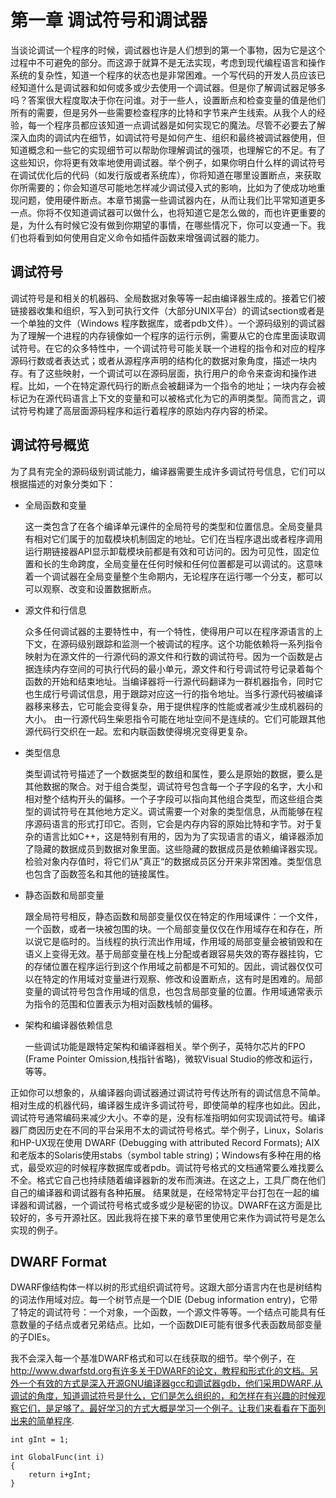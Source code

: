 # 第一章 调试符号和调试器

当谈论调试一个程序的时候，调试器也许是人们想到的第一个事物，因为它是这个过程中不可避免的部分。而这源于就算不是无法实现，考虑到现代编程语言和操作系统的复杂性，知道一个程序的状态也是非常困难。一个写代码的开发人员应该已经知道什么是调试器和如何或多或少去使用一个调试器。但是你了解调试器足够多吗？答案很大程度取决于你在问谁。对于一些人，设置断点和检查变量的值是他们所有的需要，但是另外一些需要检查程序的比特和字节来产生线索。从我个人的经验，每一个程序员都应该知道一点调试器是如何实现它的魔法。尽管不必要去了解深入血肉的调试内在细节，如调试符号是如何产生、组织和最终被调试器使用，但知道概念和一些它的实现细节可以帮助你理解调试的强项，也理解它的不足。有了这些知识，你将更有效率地使用调试器。举个例子，如果你明白什么样的调试符号在调试优化后的代码（如发行版或者系统库），你将知道在哪里设置断点，来获取你所需要的；你会知道尽可能地怎样减少调试侵入式的影响，比如为了使成功地重现问题，使用硬件断点。本章节揭露一些调试器内在，从而让我们比平常知道更多一点。你将不仅知道调试器可以做什么，也将知道它是怎么做的，而也许更重要的是，为什么有时候它没有做到你期望的事情，在哪些情况下，你可以变通一下。我们也将看到如何使用自定义命令如插件函数来增强调试器的能力。

## 调试符号

调试符号是和相关的机器码、全局数据对象等等一起由编译器生成的。接着它们被链接器收集和组织，写入到可执行文件（大部分UNIX平台）的调试section或者是一个单独的文件（Windows 程序数据库，或者pdb文件）。一个源码级别的调试器为了理解一个进程的内存镜像如一个程序的运行示例，需要从它的仓库里面读取调试符号。在它的众多特性中，一个调试符号可能关联一个进程的指令和对应的程序源码行数或者表达式；或者从源程序声明的结构化的数据对象角度，描述一块内存。有了这些映射，一个调试可以在源码层面，执行用户的命令来查询和操作进程。比如，一个在特定源代码行的断点会被翻译为一个指令的地址；一块内存会被标记为在源代码语言上下文的变量和可以被格式化为它的声明类型。简而言之，调试符号构建了高层面源码程序和运行着程序的原始内存内容的桥梁。

## 调试符号概览

为了具有完全的源码级别调试能力，编译器需要生成许多调试符号信息，它们可以根据描述的对象分类如下：

- 全局函数和变量

    这一类包含了在各个编译单元课件的全局符号的类型和位置信息。全局变量具有相对它们属于的加载模块机制固定的地址。它们在当程序退出或者程序调用运行期链接器API显示卸载模块前都是有效和可访问的。因为可见性，固定位置和长的生命跨度，全局变量在任何时候和任何位置都是可以调试的。这意味着一个调试器在全局变量整个生命期内，无论程序在运行哪一个分支，都可以可以观察、改变和设置数据断点。

- 源文件和行信息

    众多任何调试器的主要特性中，有一个特性，使得用户可以在程序源语言的上下文，在源码级别跟踪和监测一个被调试的程序。这个功能依赖将一系列指令映射为在源文件的一行源代码的源文件和行数的调试符号。因为一个函数是占据连续内存空间的可执行代码的最小单元，源文件和行号调试符号记录着每个函数的开始和结束地址。当编译器将一行源代码翻译为一群机器指令，同时它也生成行号调试信息，用于跟踪对应这一行的指令地址。当多行源代码被编译器移来移去，它可能会变得复杂，用于提供程序的性能或者减少生成机器码的大小。 由一行源代码生柴恩指令可能在地址空间不是连续的。它们可能跟其他源代码行交织在一起。宏和内联函数使得境况变得更复杂。

- 类型信息

    类型调试符号描述了一个数据类型的数组和属性，要么是原始的数据，要么是其他数据的聚合。对于组合类型，调试符号包含每一个子字段的名字，大小和相对整个结构开头的偏移。一个子字段可以指向其他组合类型，而这些组合类型的调试符号在其他地方定义。调试需要一个对象的类型信息，从而能够在程序源码语言的形式打印它。否则，它会是内存内容的原始比特和字节。对于复杂的语言比如C++，这是特别有用的，因为为了实现语言的语义，编译器添加了隐藏的数据成员到数据对象里面。这些隐藏的数据成员是依赖编译器实现。检验对象内存值时，将它们从”真正“的数据成员区分开来非常困难。类型信息也包含了函数签名和其他的链接属性。

- 静态函数和局部变量

    跟全局符号相反，静态函数和局部变量仅仅在特定的作用域课件：一个文件，一个函数，或者一块被包围的块。一个局部变量仅仅在作用域存在和存在，所以说它是临时的。当线程的执行流出作用域，作用域的局部变量会被销毁和在语义上变得无效。基于局部变量在栈上分配或者跟容易失效的寄存器挂钩，它的存储位置在程序运行到这个作用域之前都是不可知的。因此，调试器仅仅可以在特定的作用域对变量进行观察、修改和设置断点，这有时是困难的。局部变量的调试符号包含作用域的信息，也包含局部变量的位置。作用域通常表示为指令的范围和位置表示为相对函数栈帧的偏移。

- 架构和编译器依赖信息

    一些调试功能是跟特定架构和编译器相关。举个例子，英特尔芯片的FPO (Frame Pointer Omission,栈指针省略)，微软Visual Studio的修改和运行，等等。




正如你可以想象的，从编译器向调试器通过调试符号传达所有的调试信息不简单。相对生成的机器代码，编译器生成许多调试符号，即使简单的程序也如此。因此，调试符号通常编码来减少大小。不幸的是，没有标准指明如何实现调试符号。编译器厂商因历史在不同的平台采用不太的调试符号格式。举个例子，Linux，Solaris和HP-UX现在使用 DWARF (Debugging with attributed Record Formats); AIX和老版本的Solaris使用stabs（symbol table string)；Windows有多种在用的格式，最受欢迎的时候程序数据库或者pdb。调试符号格式的文档通常要么难找要么不全。格式它自己也持续随着编译器新的发布而演进。在这之上，工具厂商在他们自己的编译器和调试器有各种拓展。
结果就是，在经常特定平台打包在一起的编译器和调试器，一个调试符号格式或多或少是秘密的协议。DWARF在这方面是比较好的，多亏开源社区。因此我将在接下来的章节里使用它来作为调试符号是怎么实现的例子。

## DWARF Format

DWARF像结构体一样以树的形式组织调试符号。这跟大部分语言内在也是树结构的词法作用域对应。每一个树节点是一个DIE (Debug information entry)，它带了特定的调试符号：一个对象，一个函数，一个源文件等等。一个结点可能具有任意数量的子结点或者兄弟结点。比如，一个函数DIE可能有很多代表函数局部变量的子DIEs。

我不会深入每一个基准DWARF格式和可以在线获取的细节。举个例子，在 http://www.dwarfstd.org有许多关于DWARF的论文，教程和形式化的文档。另外一个有效的方式是深入开源GNU编译器gcc和调试器gdb，他们采用DWARF.从调试的角度，知道调试符号是什么，它们是怎么组织的，和怎样在有兴趣的时候观察它们，是足够了。最好学习的方式大概是学习一个例子。让我们来看看在下面列出来的简单程序.

```c,editable
int gInt = 1;

int GlobalFunc(int i)
{
    return i+gInt;
}

```
